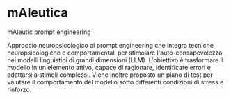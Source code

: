 # mAIeutica
mAIeutic prompt engineering

Approccio neuropsicologico al prompt engineering che integra tecniche neuropsicologiche e comportamentali per stimolare l'auto-consapevolezza nei modelli linguistici di grandi dimensioni (LLM). L'obiettivo è trasformare il modello in un elemento attivo, capace di ragionare, identificare errori e adattarsi a stimoli complessi. Viene inoltre proposto un piano di test per valutare il comportamento del modello sotto differenti condizioni di stress e rinforzo.

